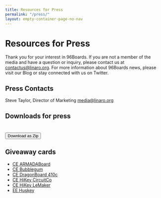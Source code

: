 ```yaml
---
title: Resources for Press
permalink: "/press/"
layout: empty-container-page-no-nav
---
```

# Resources for Press
Thank you for your interest in 96Boards.  If you are not a member of the media and have a question or inquiry, please contact us at [contactus@linaro.org](mailto:contactus@linaro.org). For more information about 96Boards news, please visit our Blog or stay connected with us on Twitter.

## Press Contacts
Steve Taylor, Director of Marketing media@linaro.org

## Downloads for press
<div class="container">
<div class="col-md-3">
    <img data-src="{% asset_path '96Boards-Logo-Consumer.png' %}" class="img-responsive lazyload"
    src="data:image/gif;base64,R0lGODlhAQABAAAAACH5BAEKAAEALAAAAAABAAEAAAICTAEAOw==" />
</div>
<div class="col-md-3">
    <img data-src="{% asset_path '96Boards-Logo-Enterprise.png' %}" class="img-responsive lazyload"
    src="data:image/gif;base64,R0lGODlhAQABAAAAACH5BAEKAAEALAAAAAABAAEAAAICTAEAOw==" />
</div>
<div class="col-md-3">
    <img data-src="{% asset_path '96Boards-Logo-Partner.png' %}" class="img-responsive lazyload"
    src="data:image/gif;base64,R0lGODlhAQABAAAAACH5BAEKAAEALAAAAAABAAEAAAICTAEAOw==" />
</div>
<div class="col-md-3">
    <img data-src="{% asset_path '96Boards-Logo-outline.png' %}" class="img-responsive lazyload"
    src="data:image/gif;base64,R0lGODlhAQABAAAAACH5BAEKAAEALAAAAAABAAEAAAICTAEAOw==" />
</div>
<div class="col-md-3">
    <img data-src="{% asset_path '96Boards-Logo-Standard-White.png' %}" class="img-responsive lazyload"
    src="data:image/gif;base64,R0lGODlhAQABAAAAACH5BAEKAAEALAAAAAABAAEAAAICTAEAOw==" />
</div>
<div class="col-md-3">
    <img data-src="{% asset_path '96Boards-Logo-Standard.png' %}" class="img-responsive lazyload"
    src="data:image/gif;base64,R0lGODlhAQABAAAAACH5BAEKAAEALAAAAAABAAEAAAICTAEAOw==" />
</div>
<div class="col-md-3">
    <img data-src="{% asset_path '96Boards-Logo-Outline01pt.png' %}" class="img-responsive lazyload"
    src="data:image/gif;base64,R0lGODlhAQABAAAAACH5BAEKAAEALAAAAAABAAEAAAICTAEAOw==" />
</div>

</div>

<br/>

<a href="/downloads/96Boards-logoSet.zip">
    <button class="btn blog-read-more-btn">Download as Zip <i class="glyphicon glyphicon-save"></i></button>
</a>


## Giveaway cards

*   [CE ARMADABoard](http://linaro.co/96b-giveaway-armada)
*   [CE Bubblegum](http://linaro.co/96b-giveaway-bubblegum)
*   [CE DragonBoard 410c](http://linaro.co/96b-giveaway-dragonboard410c)
*   [CE HiKey CircuitCo](http://linaro.co/96b-giveaway-hikey-circuitco)
*   [CE HiKey LeMaker](http://linaro.co/96b-Giveaway-HiKey-Lemaker)
*   [EE Huskey](http://linaro.co/96b-giveaway-huskey)
